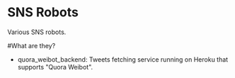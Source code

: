 SNS Robots
================
Various SNS robots.

#What are they?
- quora_weibot_backend: Tweets fetching service running on Heroku that supports "Quora Weibot".
